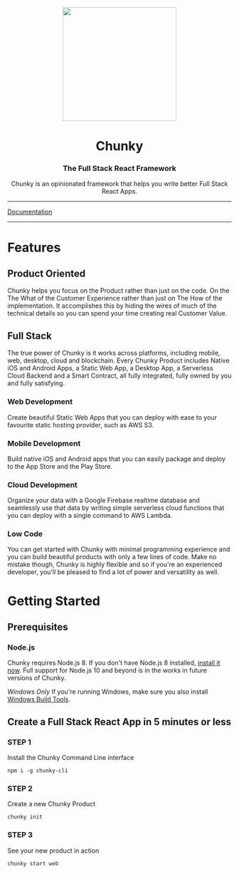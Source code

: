<p align="center"> <img src="https://raw.githubusercontent.com/fluidtrends/chunky/master/logo.gif" width="256px"> </p>
<h1 align="center"> Chunky </h1>
<h3 align="center"> The Full Stack React Framework </h3>
<p align="center"> Chunky is an opinionated framework that helps you write better Full Stack React Apps. </p>

<hr/>

[Documentation](docs/README.md)

<hr/>

# Features

## Product Oriented

Chunky helps you focus on the Product rather than just on the code. On the The What of the Customer Experience rather than just on The How of the implementation. It accomplishes this by hiding the wires of much of the technical details so you can spend your time creating real Customer Value.

## Full Stack

The true power of Chunky is it works across platforms, including mobile, web, desktop, cloud and blockchain. Every Chunky Product includes Native iOS and Android Apps, a Static Web App, a Desktop App, a Serverless Cloud Backend and a Smart Contract, all fully integrated, fully owned by you and fully satisfying.

### Web Development

Create beautiful Static Web Apps that you can deploy with ease to your favourite static hosting provider, such as AWS S3.

### Mobile Development

Build native iOS and Android apps that you can easily package and deploy to the App Store and the Play Store.

### Cloud Development

Organize your data with a Google Firebase realtime database and seamlessly use that data by writing simple serverless cloud functions that you can deploy with a single command to AWS Lambda.

### Low Code

You can get started with Chunky with minimal programming experience and you can build beautiful products with only a few lines of code. Make no mistake though, Chunky is highly flexible and so if you're an experienced developer, you'll be pleased to find a lot of power and versatility as well.

# Getting Started

## Prerequisites

### Node.js

Chunky requires Node.js 8. If you don't have Node.js 8 installed, [install it now](https://nodejs.org/dist/latest-v8.x/). Full support for Node.js 10 and beyond is in the works in future versions of Chunky.

*Windows Only* If you're running Windows, make sure you also install [Windows Build Tools](https://www.npmjs.com/package/windows-build-tools).

## Create a Full Stack React App in 5 minutes or less

### STEP 1

Install the Chunky Command Line interface

```
npm i -g chunky-cli
```

### STEP 2

Create a new Chunky Product

```
chunky init
```

### STEP 3

See your new product in action

```
chunky start web
```
